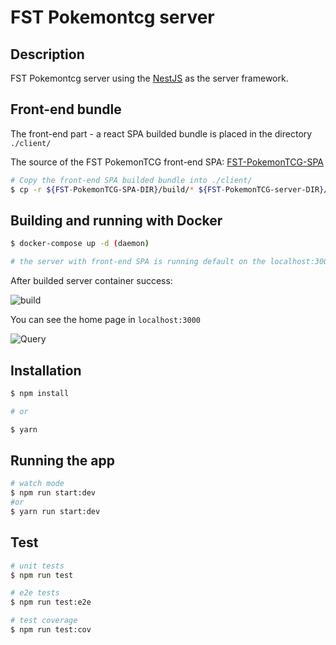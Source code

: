 # FST Pokemontcg server

## Description

FST Pokemontcg server using the
[NestJS](https://github.com/nestjs/nest) as the server framework.

## Front-end bundle

The front-end part - a react SPA builded bundle is placed in the directory `./client/`

The source of the FST PokemonTCG front-end SPA:
[FST-PokemonTCG-SPA](https://github.com/veritymissed/FST-PokemonTCG-SPA)

```sh
# Copy the front-end SPA builded bundle into ./client/
$ cp -r ${FST-PokemonTCG-SPA-DIR}/build/* ${FST-PokemonTCG-server-DIR}/client/
```

## Building and running with Docker

```sh
$ docker-compose up -d (daemon)

# the server with front-end SPA is running default on the localhost:3000
```
After builded server container success:

![build](https://user-images.githubusercontent.com/6461602/146146994-1e7a8031-662f-4c3c-b565-64e9e63d3444.png)

You can see the home page in `localhost:3000`

![Query](https://user-images.githubusercontent.com/6461602/146106069-3fe3e021-6a56-481e-8404-0a03dca85b71.png)

## Installation

```bash
$ npm install

# or

$ yarn
```

## Running the app

```bash
# watch mode
$ npm run start:dev
#or
$ yarn run start:dev
```

## Test

```bash
# unit tests
$ npm run test

# e2e tests
$ npm run test:e2e

# test coverage
$ npm run test:cov
```
